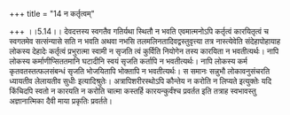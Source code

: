 +++
title = "14 न कर्तृत्वम्"

+++
।।5.14।। देवदत्तस्य स्वगतैव गतिर्यथा स्थितौ न भवति एवमात्मनोऽपि कर्तृत्वं
कारयितृत्वं च स्वगतमेव सत्संन्यासे सति न भवति अथवा नभसि
तलमलिनतादिवद्वस्तुवृत्त्या तत्र नास्त्येवेति संदेहापोहायाह लोकस्य
देहादेः कर्तृत्वं प्रभुरात्मा स्वामी न सृजति त्वं कुर्विति नियोगेन तस्य
कारयिता न भवतीत्यर्थः। नापि लोकस्य कर्माणीप्सिततमानि घटादीनि स्वयं सृजति
कर्तापि न भवतीत्यर्थः। नापि लोकस्य कर्म कृतवतस्तत्फलसंबन्धं सृजति
भोजयितापि भोक्तापि न भवतीत्यर्थः। स समानः सन्नुभौ लोकावनुसंचरति ध्यायतीव
लेलायतीव सुधीः इत्यादिश्रुतेः। अत्रापिशरीरस्थोऽपि कौन्तेय न करोति न
लिप्यते इत्युक्तेः यदि किंचिदपि स्वतो न कारयति न करोति चात्मा कस्तर्हि
कारयन्कुर्वंश्च प्रवर्तत इति तत्राह स्वभावस्तु अज्ञानात्मिका दैवी माया
प्रकृतिः प्रवर्तते।
